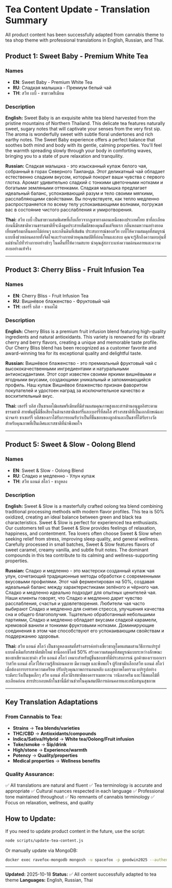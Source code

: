 # Tea Content Update - Translation Summary

All product content has been successfully adapted from cannabis theme to tea shop theme with professional translations in English, Russian, and Thai.

## Product 1: Sweet Baby - Premium White Tea

### Names
- **EN**: Sweet Baby - Premium White Tea
- **RU**: Сладкая малышка - Премиум белый чай
- **TH**: สวีท เบบี้ - ชาขาวพรีเมียม

### Description
**English:**
Sweet Baby is an exquisite white tea blend harvested from the pristine mountains of Northern Thailand. This delicate tea features naturally sweet, sugary notes that will captivate your senses from the very first sip. The aroma is wonderfully sweet with subtle floral undertones and rich earthy notes. The Sweet Baby experience offers a perfect balance that soothes both mind and body with its gentle, calming properties. You'll feel the warmth spreading slowly through your body in comforting waves, bringing you to a state of pure relaxation and tranquility.

**Russian:**
Сладкая малышка - это изысканный купаж белого чая, собранный в горах Северного Таиланда. Этот деликатный чай обладает естественно сладким вкусом, который покорит ваши чувства с первого глотка. Аромат удивительно сладкий с тонкими цветочными нотками и богатыми земляными оттенками. Сладкая малышка предлагает идеальный баланс, успокаивающий разум и тело своими мягкими, расслабляющими свойствами. Вы почувствуете, как тепло медленно распространяется по всему телу успокаивающими волнами, погружая вас в состояние чистого расслабления и умиротворения.

**Thai:**
สวีท เบบี้ เป็นชาขาวผสมพิเศษที่เก็บเกี่ยวจากภูเขาทางตอนเหนือของประเทศไทย ชาที่ละเอียดอ่อนนี้มีรสชาติหวานธรรมชาติที่จะดึงดูดประสาทสัมผัสของคุณตั้งแต่จิบแรก กลิ่นหอมหวานอย่างยอดเยี่ยมพร้อมกลิ่นดอกไม้อ่อนๆ และกลิ่นดินที่เข้มข้น ประสบการณ์ของสวีท เบบี้ให้ความสมดุลที่สมบูรณ์แบบซึ่งช่วยผ่อนคลายทั้งจิตใจและร่างกายด้วยคุณสมบัติที่อ่อนโยนและสงบ คุณจะรู้สึกถึงความอบอุ่นที่แผ่ซ่านไปทั่วร่างกายอย่างช้าๆ ในคลื่นที่ให้ความสบาย นำคุณสู่สภาวะแห่งความผ่อนคลายและความสงบอย่างแท้จริง

---

## Product 3: Cherry Bliss - Fruit Infusion Tea

### Names
- **EN**: Cherry Bliss - Fruit Infusion Tea
- **RU**: Вишнёвое блаженство - Фруктовый чай
- **TH**: เชอร์รี่ บลิส - ชาผลไม้

### Description
**English:**
Cherry Bliss is a premium fruit infusion blend featuring high-quality ingredients and natural antioxidants. This variety is renowned for its vibrant cherry and berry flavors, creating a unique and memorable taste profile. Our Cherry Bliss blend has been recognized as a customer favorite and award-winning tea for its exceptional quality and delightful taste.

**Russian:**
Вишнёвое блаженство - это премиальный фруктовый чай с высококачественными ингредиентами и натуральными антиоксидантами. Этот сорт известен своими яркими вишнёвыми и ягодными вкусами, создающими уникальный и запоминающийся профиль. Наш купаж Вишнёвое блаженство признан фаворитом покупателей и удостоен наград за исключительное качество и восхитительный вкус.

**Thai:**
เชอร์รี่ บลิส เป็นชาผลไม้ผสมพรีเมียมที่มีส่วนผสมคุณภาพสูงและสารต้านอนุมูลอิสระตามธรรมชาติ สายพันธุ์นี้มีชื่อเสียงในด้านรสชาติเชอร์รี่และเบอร์รี่ที่สดใส สร้างรสชาติที่เป็นเอกลักษณ์และน่าจดจำ ชาเชอร์รี่ บลิสของเราได้รับการยอมรับว่าเป็นที่ชื่นชอบของลูกค้าและเป็นชาที่ได้รับรางวัลสำหรับคุณภาพที่เป็นเลิศและรสชาติที่น่าพึงพอใจ

---

## Product 5: Sweet & Slow - Oolong Blend

### Names
- **EN**: Sweet & Slow - Oolong Blend
- **RU**: Сладко и медленно - Улун купаж
- **TH**: สวีท แอนด์ สโลว์ - ชาอูหลง

### Description
**English:**
Sweet & Slow is a masterfully crafted oolong tea blend combining traditional processing methods with modern flavor profiles. This tea is 50% oxidized, creating an ideal balance between green and black tea characteristics. Sweet & Slow is perfect for experienced tea enthusiasts. Our customers tell us that Sweet & Slow provides feelings of relaxation, happiness, and contentment. Tea lovers often choose Sweet & Slow when seeking relief from stress, improving sleep quality, and general wellness. Carefully processed in small batches, Sweet & Slow features flavors of sweet caramel, creamy vanilla, and subtle fruit notes. The dominant compounds in this tea contribute to its calming and wellness-supporting properties.

**Russian:**
Сладко и медленно - это мастерски созданный купаж чая улун, сочетающий традиционные методы обработки с современными вкусовыми профилями. Этот чай ферментирован на 50%, создавая идеальный баланс между характеристиками зелёного и чёрного чая. Сладко и медленно идеально подходит для опытных ценителей чая. Наши клиенты говорят, что Сладко и медленно дарит чувство расслабления, счастья и удовлетворения. Любители чая часто выбирают Сладко и медленно для снятия стресса, улучшения качества сна и общего благополучия. Тщательно обработанный небольшими партиями, Сладко и медленно обладает вкусами сладкой карамели, кремовой ванили и тонкими фруктовыми нотками. Доминирующие соединения в этом чае способствуют его успокаивающим свойствам и поддержанию здоровья.

**Thai:**
สวีท แอนด์ สโลว์ เป็นชาอูหลงผสมที่สร้างสรรค์อย่างเชี่ยวชาญโดยผสมผสานวิธีการแปรรูปแบบดั้งเดิมกับรสชาติสมัยใหม่ ชานี้ออกซิไดซ์ 50% สร้างความสมดุลที่สมบูรณ์แบบระหว่างลักษณะของชาเขียวและชาดำ สวีท แอนด์ สโลว์ เหมาะสำหรับผู้ชื่นชอบชาที่มีประสบการณ์ ลูกค้าของเราบอกเราว่าสวีท แอนด์ สโลว์ให้ความรู้สึกผ่อนคลาย มีความสุข และพึงพอใจ ผู้รักชามักเลือกสวีท แอนด์ สโลว์เมื่อต้องการบรรเทาความเครียด ปรับปรุงคุณภาพการนอนหลับ และสุขภาพโดยรวม แปรรูปอย่างระมัดระวังเป็นชุดเล็กๆ สวีท แอนด์ สโลว์มีรสชาติของคาราเมลหวาน วานิลลาครีม และโน้ตผลไม้ที่ละเอียดอ่อน สารประกอบหลักในชานี้มีส่วนช่วยในคุณสมบัติการผ่อนคลายและสนับสนุนสุขภาพ

---

## Key Translation Adaptations

### From Cannabis to Tea:
- **Strains** → **Tea blends/varieties**
- **THC/CBD** → **Antioxidants/compounds**
- **Indica/Sativa/Hybrid** → **White tea/Oolong/Fruit infusion**
- **Toke/smoke** → **Sip/drink**
- **High/stone** → **Experience/warmth**
- **Potency** → **Quality/properties**
- **Medical properties** → **Wellness benefits**

### Quality Assurance:
✅ All translations are natural and fluent
✅ Tea terminology is accurate and appropriate
✅ Cultural nuances respected in each language
✅ Professional tone maintained throughout
✅ No remnants of cannabis terminology
✅ Focus on relaxation, wellness, and quality

## How to Update:

If you need to update product content in the future, use the script:

```bash
node scripts/update-tea-content.js
```

Or manually update via MongoDB:

```bash
docker exec ravefox-mongodb mongosh -u spacefox -p goodwin2025 --authenticationDatabase admin teajoy
```

---

**Updated:** 2025-10-18
**Status:** ✅ All content successfully adapted to tea theme
**Languages:** English, Russian, Thai
